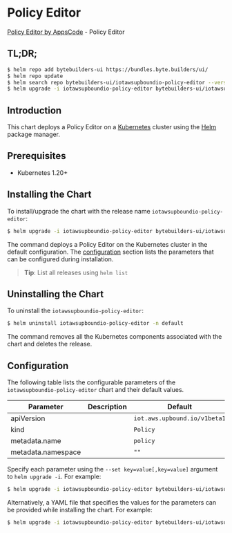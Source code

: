 # Policy Editor

[Policy Editor by AppsCode](https://byte.builders) - Policy Editor

## TL;DR;

```bash
$ helm repo add bytebuilders-ui https://bundles.byte.builders/ui/
$ helm repo update
$ helm search repo bytebuilders-ui/iotawsupboundio-policy-editor --version=v0.4.18
$ helm upgrade -i iotawsupboundio-policy-editor bytebuilders-ui/iotawsupboundio-policy-editor -n default --create-namespace --version=v0.4.18
```

## Introduction

This chart deploys a Policy Editor on a [Kubernetes](http://kubernetes.io) cluster using the [Helm](https://helm.sh) package manager.

## Prerequisites

- Kubernetes 1.20+

## Installing the Chart

To install/upgrade the chart with the release name `iotawsupboundio-policy-editor`:

```bash
$ helm upgrade -i iotawsupboundio-policy-editor bytebuilders-ui/iotawsupboundio-policy-editor -n default --create-namespace --version=v0.4.18
```

The command deploys a Policy Editor on the Kubernetes cluster in the default configuration. The [configuration](#configuration) section lists the parameters that can be configured during installation.

> **Tip**: List all releases using `helm list`

## Uninstalling the Chart

To uninstall the `iotawsupboundio-policy-editor`:

```bash
$ helm uninstall iotawsupboundio-policy-editor -n default
```

The command removes all the Kubernetes components associated with the chart and deletes the release.

## Configuration

The following table lists the configurable parameters of the `iotawsupboundio-policy-editor` chart and their default values.

|     Parameter      | Description |                 Default                 |
|--------------------|-------------|-----------------------------------------|
| apiVersion         |             | <code>iot.aws.upbound.io/v1beta1</code> |
| kind               |             | <code>Policy</code>                     |
| metadata.name      |             | <code>policy</code>                     |
| metadata.namespace |             | <code>""</code>                         |


Specify each parameter using the `--set key=value[,key=value]` argument to `helm upgrade -i`. For example:

```bash
$ helm upgrade -i iotawsupboundio-policy-editor bytebuilders-ui/iotawsupboundio-policy-editor -n default --create-namespace --version=v0.4.18 --set apiVersion=iot.aws.upbound.io/v1beta1
```

Alternatively, a YAML file that specifies the values for the parameters can be provided while
installing the chart. For example:

```bash
$ helm upgrade -i iotawsupboundio-policy-editor bytebuilders-ui/iotawsupboundio-policy-editor -n default --create-namespace --version=v0.4.18 --values values.yaml
```
